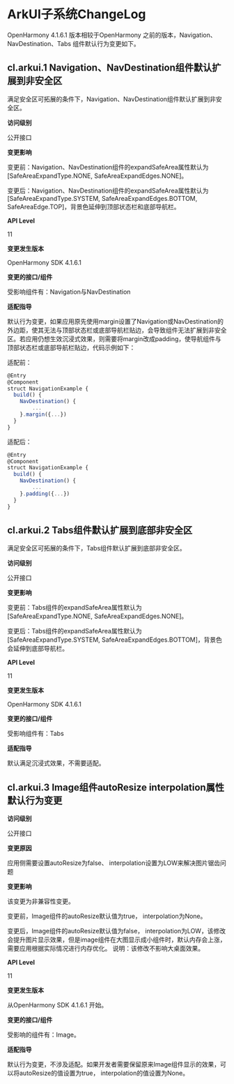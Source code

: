 # ArkUI子系统ChangeLog

OpenHarmony 4.1.6.1 版本相较于OpenHarmony 之前的版本，Navigation、NavDestination、Tabs 组件默认行为变更如下。

## cl.arkui.1  Navigation、NavDestination组件默认扩展到非安全区

满足安全区可拓展的条件下，Navigation、NavDestination组件默认扩展到非安全区。

**访问级别**

公开接口

**变更影响**

变更前：Navigation、NavDestination组件的expandSafeArea属性默认为[SafeAreaExpandType.NONE, SafeAreaExpandEdges.NONE]。

变更后：Navigation、NavDestination组件的expandSafeArea属性默认为[SafeAreaExpandType.SYSTEM, SafeAreaExpandEdges.BOTTOM, SafeAreaEdge.TOP]，背景色延伸到顶部状态栏和底部导航栏。

**API Level**

11

**变更发生版本**

OpenHarmony SDK 4.1.6.1

**变更的接口/组件**

受影响组件有：Navigation与NavDestination

**适配指导**

默认行为变更，如果应用原先使用margin设置了Navigation或NavDestination的外边距，使其无法与顶部状态栏或底部导航栏贴边，会导致组件无法扩展到非安全区。若应用仍想生效沉浸式效果，则需要将margin改成padding，使导航组件与顶部状态栏或底部导航栏贴边，代码示例如下：

适配前：

```ts
@Entry
@Component
struct NavigationExample {
  build() {
    NavDestination() {
        ...
    }.margin({...})
  }
}
```

适配后：

```ts
@Entry
@Component
struct NavigationExample {
  build() {
    NavDestination() {
        ...
    }.padding({...})
  }
}
```

## cl.arkui.2  Tabs组件默认扩展到底部非安全区

满足安全区可拓展的条件下，Tabs组件默认扩展到底部非安全区。

**访问级别**

公开接口

**变更影响**

变更前：Tabs组件的expandSafeArea属性默认为[SafeAreaExpandType.NONE, SafeAreaExpandEdges.NONE]。

变更后：Tabs组件的expandSafeArea属性默认为[SafeAreaExpandType.SYSTEM, SafeAreaExpandEdges.BOTTOM]，背景色会延伸到底部导航栏。

**API Level**

11

**变更发生版本**

OpenHarmony SDK 4.1.6.1

**变更的接口/组件**

受影响组件有：Tabs

**适配指导**

默认满足沉浸式效果，不需要适配。

## cl.arkui.3 Image组件autoResize interpolation属性默认行为变更

**访问级别**

公开接口

**变更原因**

应用侧需要设置autoResize为false、 interpolation设置为LOW来解决图片锯齿问题

**变更影响**

该变更为非兼容性变更。

变更前，Image组件的autoResize默认值为true， interpolation为None。

变更后，Image组件的autoResize默认值为false， interpolation为LOW，该修改会提升图片显示效果，但是image组件在大图显示成小组件时，默认内存会上涨，需要应用根据实际情况进行内存优化。
说明：该修改不影响大桌面效果。

**API Level**

11

**变更发生版本**

从OpenHarmony SDK 4.1.6.1 开始。

**变更的接口/组件**

受影响的组件有：Image。

**适配指导**

默认行为变更，不涉及适配。如果开发者需要保留原来Image组件显示的效果，可以将autoResize的值设置为true， interpolation的值设置为None。